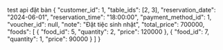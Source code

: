 test api đặt bàn
{
  "customer_id": 1,
  "table_ids": [2, 3],
  "reservation_date": "2024-06-01",
  "reservation_time": "18:00:00",
  "payment_method_id": 1,
  "voucher_id": null,
  "note": "Đặt tiệc sinh nhật",
  "total_price": 700000,
  "foods": [
    { "food_id": 5, "quantity": 2, "price": 120000 },
    { "food_id": 7, "quantity": 1, "price": 90000 }
  ]
}


